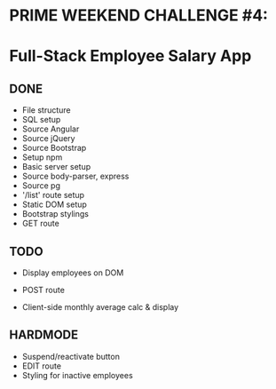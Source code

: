 # PRIME WEEKEND CHALLENGE #4:
# Full-Stack Employee Salary App

## DONE
* File structure
* SQL setup
* Source Angular
* Source jQuery
* Source Bootstrap
* Setup npm
* Basic server setup
* Source body-parser, express
* Source pg
* '/list' route setup
* Static DOM setup
* Bootstrap stylings
* GET route

## TODO 
* Display employees on DOM

* POST route

* Client-side monthly average calc & display

## HARDMODE
* Suspend/reactivate button
* EDIT route
* Styling for inactive employees